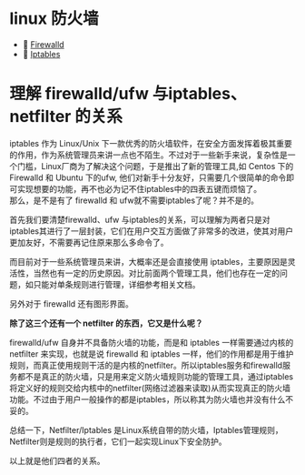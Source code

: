 # linux 防火墙

* 📄 [Firewalld](siyuan://blocks/20230610173734-jic9gse)
* 📄 [Iptables](siyuan://blocks/20230610173617-7l5ftni)

# 理解 firewalld/ufw 与iptables、netfilter 的关系

iptables 作为 Linux/Unix 下一款优秀的防火墙软件，在安全方面发挥着极其重要的作用，作为系统管理员来讲一点也不陌生。不过对于一些新手来说，复杂性是一个门槛，Linux厂商为了解决这个问题，于是推出了新的管理工具,如 Centos 下的 Firewalld 和 Ubuntu 下的ufw, 他们对新手十分友好，只需要几个很简单的命令即可实现想要的功能，再不也必为记不住iptables中的四表五键而烦恼了。  
那么，是不是有了 firewalld 和 ufw就不需要iptables了呢？并不是的。

首先我们要清楚firewalld、ufw 与iptables的关系，可以理解为两者只是对iptables其进行了一层封装，它们在用户交互方面做了非常多的改进，使其对用户更加友好，不需要再记住原来那么多命令了。

而目前对于一些系统管理员来讲，大概率还是会直接使用 iptables，主要原因是灵活性，当然也有一定的历史原因。对比前面两个管理工具，他们也存在一定的问题，如只能对单条规则进行管理，详细参考相关文档。

另外对于 firewalld 还有图形界面。

**除了这三个还有一个 netfilter 的东西，它又是什么呢？**

firewalld/ufw 自身并不具备防火墙的功能，而是和 iptables 一样需要通过内核的 netfilter 来实现，也就是说 firewalld 和 iptables 一样，他们的作用都是用于维护规则，而真正使用规则干活的是内核的netfilter。所以iptables服务和firewalld服务都不是真正的防火墙，只是用来定义防火墙规则功能的管理工具，通过iptables将定义好的规则交给内核中的netfilter(网络过滤器来读取)从而实现真正的防火墙功能。不过由于用户一般操作的都是iptables，所以称其为防火墙也并没有什么不妥的。

总结一下，Netfilter/Iptables 是Linux系统自带的防火墙，Iptables管理规则，Netfilter则是规则的执行者，它们一起实现Linux下安全防护。

以上就是他们四者的关系。

‍
